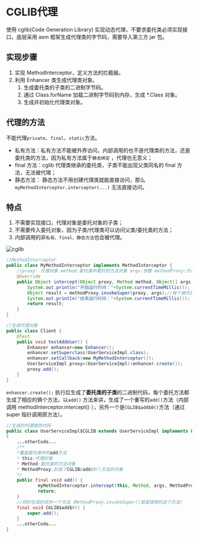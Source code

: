 # CGLIB代理

使用 cglib(Code Generation Library) 实现动态代理，不要求委托类必须实现接口，底层采用 asm 框架生成代理类的字节码，需要导入第三方 jar 包。

## 实现步骤

1. 实现 MethodInterceptor，定义方法的拦截器。
2. 利用 Enhancer 类生成代理类对象。
    1. 生成委托类的子类的二进制字节码。
    2. 通过 Class.forName 加载二进制字节码到内存，生成 *.Class 对象。
    3. 生成并初始化代理类对象。

## 代理的方法

不能代理`private`、`final`、`static`方法。

- 私有方法：私有方法不能被外界访问，内部调用的也不是代理类的方法，还是委托类的方法，因为私有方法属于`静态绑定` ，代理也无意义；
- final 方法：cglib 代理类继承的委托类，子类不能出现父类同名的 final 方法，无法被代理；
- 静态方法： 静态方法不用创建代理类就能直接访问，那么`myMethodInterceptor.interceptor(...)` 无法直接访问。

## 特点

1. 不需要实现接口，代理对象是委托对象的子类；
2. 不需要传入委托对象，因为子类/代理类可以访问父类/委托类的方法；
3. 内部调用的非`私有、final、静态方法`也会被代理。

![cglib](http://wx1.sinaimg.cn/large/9e6aadb3gy1fmy68ac5wfj20m10dxjt3.jpg)

```java
//MethodInterceptor
public class MyMethodInterceptor implements MethodInterceptor {
    //proxy: 代理对象 method:委托类中委托的方法对象 args:参数 methodProxy:代理方法的MethodProxy对象
	@Override
	public Object intercept(Object proxy, Method method, Object[] args, MethodProxy methodProxy) throws Throwable {
		System.out.println("开始运行时间："+System.currentTimeMillis());
		Object result = methodProxy.invokeSuper(proxy, args);//每个被代理的方法都对应一个MethodProxy对象，最终调用委托类的原方法
		System.out.println("结束运行时间："+System.currentTimeMillis());
		return result;
	}
}

//生成代理对象
public class Client {
	@Test
	public void testAddUser() {
		Enhancer enhancer=new Enhancer();
		enhancer.setSuperclass(UserServiceImpl.class);
		enhancer.setCallback(new MyMethodInterceptor());
		UserServiceImpl proxy=(UserServiceImpl)(enhancer.create());
		proxy.add();
	}
}
```

`enhancer.create();` 执行后生成了**委托类的子类**的二进制代码，每个委托方法都生成了相应的俩个方法，以`add()` 方法来讲，生成了一个重写的`add()`方法（内部调用 methodInterceptor.intercept() ），另外一个是`CGLIB$add$0()`方法（通过 super 指针调用原方法）。


```java
//生成的代理类伪代码
public class UserServiceImpl$CGLIB extends UserServiceImpl implements Factory
{
    ...otherCode...
    /**
    *覆盖委托类中的add方法
    * this:代理对象
    * Method:委托类的方法对象
    * MethodProxy:封装了CGLIB$add$0()方法的对象
    */
    public final void add() {
            myMethodInterceptor.intercept(this, Method, args, MethodProxy);
            return;
    }
    //同时生成的另外一个方法（MethodProxy.invokeSuper()就是调用的这个方法）
    final void CGLIB$add$0() {
        super.add();
    }
    ...otherCode...
}
```